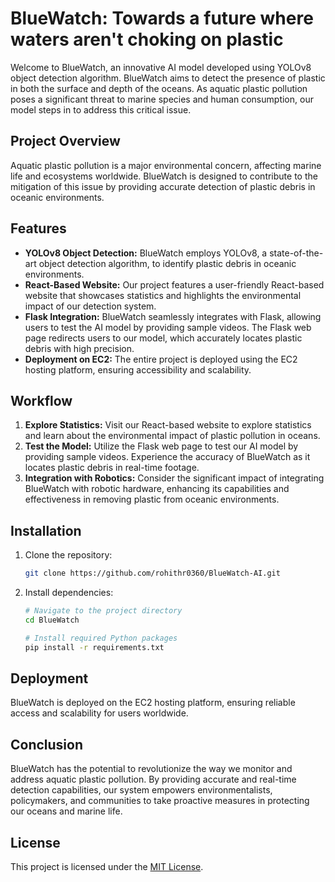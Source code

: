 
# BlueWatch: Towards a future where waters aren't choking on plastic

Welcome to BlueWatch, an innovative AI model developed using YOLOv8 object detection algorithm. BlueWatch aims to detect the presence of plastic in both the surface and depth of the oceans. As aquatic plastic pollution poses a significant threat to marine species and human consumption, our model steps in to address this critical issue.

## Project Overview

Aquatic plastic pollution is a major environmental concern, affecting marine life and ecosystems worldwide. BlueWatch is designed to contribute to the mitigation of this issue by providing accurate detection of plastic debris in oceanic environments.

## Features

- **YOLOv8 Object Detection:** BlueWatch employs YOLOv8, a state-of-the-art object detection algorithm, to identify plastic debris in oceanic environments.
- **React-Based Website:** Our project features a user-friendly React-based website that showcases statistics and highlights the environmental impact of our detection system.
- **Flask Integration:** BlueWatch seamlessly integrates with Flask, allowing users to test the AI model by providing sample videos. The Flask web page redirects users to our model, which accurately locates plastic debris with high precision.
- **Deployment on EC2:** The entire project is deployed using the EC2 hosting platform, ensuring accessibility and scalability.

## Workflow

1. **Explore Statistics:** Visit our React-based website to explore statistics and learn about the environmental impact of plastic pollution in oceans.
2. **Test the Model:** Utilize the Flask web page to test our AI model by providing sample videos. Experience the accuracy of BlueWatch as it locates plastic debris in real-time footage.
3. **Integration with Robotics:** Consider the significant impact of integrating BlueWatch with robotic hardware, enhancing its capabilities and effectiveness in removing plastic from oceanic environments.

## Installation

1. Clone the repository:

    ```bash
    git clone https://github.com/rohithr0360/BlueWatch-AI.git
    ```

2. Install dependencies:

    ```bash
    # Navigate to the project directory
    cd BlueWatch
    
    # Install required Python packages
    pip install -r requirements.txt
    ```

## Deployment

BlueWatch is deployed on the EC2 hosting platform, ensuring reliable access and scalability for users worldwide.

## Conclusion

BlueWatch has the potential to revolutionize the way we monitor and address aquatic plastic pollution. By providing accurate and real-time detection capabilities, our system empowers environmentalists, policymakers, and communities to take proactive measures in protecting our oceans and marine life.

## License

This project is licensed under the [MIT License](LICENSE).


